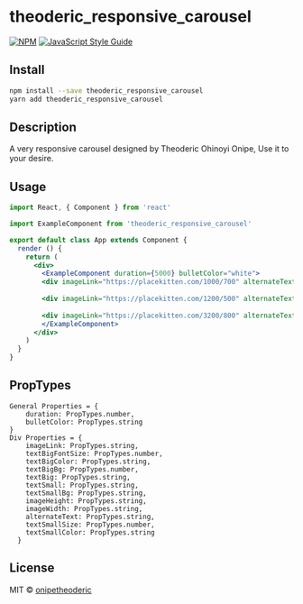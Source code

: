 # theoderic_responsive_carousel

> 

[![NPM](https://img.shields.io/npm/v/theoderic_responsive_carousel.svg)](https://www.npmjs.com/package/theoderic_responsive_carousel) [![JavaScript Style Guide](https://img.shields.io/badge/code_style-standard-brightgreen.svg)](https://standardjs.com)

## Install

```bash
npm install --save theoderic_responsive_carousel
yarn add theoderic_responsive_carousel
```
## Description
A very responsive carousel designed by Theoderic Ohinoyi Onipe, Use it to your desire.


## Usage

```jsx
import React, { Component } from 'react'

import ExampleComponent from 'theoderic_responsive_carousel'

export default class App extends Component {
  render () {
    return (
      <div>
        <ExampleComponent duration={5000} bulletColor="white">
        <div imageLink="https://placekitten.com/1000/700" alternateText="kitten" imageWidth="100%" imageHeight="400"  textBig="Welcome To my World" textSmall="This is the small text place holder" textBigColor='white' textBigFontSize={50} textSmallSize={20} textSmallColor="white"></div>
        
        <div imageLink="https://placekitten.com/1200/500" alternateText="kitten" imageWidth="100%" imageHeight="400"  textBig="Welcome To my World" textSmall="This is the small text place holder" textBigColor='white' textBigFontSize={50} textSmallSize={20} textSmallColor="white"></div>
        
        <div imageLink="https://placekitten.com/3200/800" alternateText="kitten" imageWidth="100%" imageHeight="400"  textBig="Welcome To my World" textSmall="This is the small text place holder" textBigColor='white' textBigFontSize={50} textSmallSize={20} textSmallColor="white"></div>
        </ExampleComponent>
      </div>
    )
  }
}

```
## PropTypes
	General Properties = {
		duration: PropTypes.number,
		bulletColor: PropTypes.string
	}
	Div Properties = {
	    imageLink: PropTypes.string,
	    textBigFontSize: PropTypes.number,
	    textBigColor: PropTypes.string,
	    textBigBg: PropTypes.number,
	    textBig: PropTypes.string,
	    textSmall: PropTypes.string,
	    textSmallBg: PropTypes.string,
	    imageHeight: PropTypes.string,
	    imageWidth: PropTypes.string,
	    alternateText: PropTypes.string,
	    textSmallSize: PropTypes.number,
	    textSmallColor: PropTypes.string    
	  }

## License

MIT © [onipetheoderic](https://github.com/onipetheoderic)
